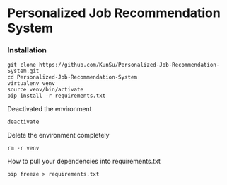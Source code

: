 # Personalized Job Recommendation System

### Installation
```
git clone https://github.com/KunSu/Personalized-Job-Recommendation-System.git
cd Personalized-Job-Recommendation-System
virtualenv venv
source venv/bin/activate
pip install -r requirements.txt
```

Deactivated the environment
```
deactivate
```

Delete the environment completely 
```
rm -r venv
```

How to pull your dependencies into requirements.txt
```
pip freeze > requirements.txt
```